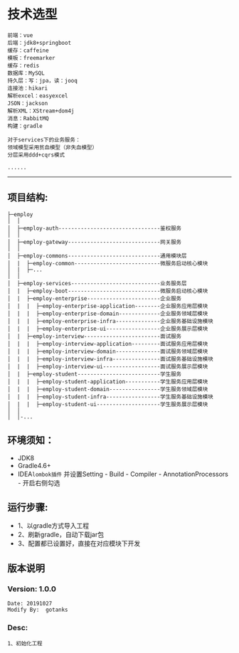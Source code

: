 
# 技术选型
    前端：vue
    后端：jdk8+springboot
    缓存：caffeine
    模板：freemarker
    缓存：redis
    数据库：MySQL
    持久层：写：jpa，读：jooq
    连接池：hikari
    解析excel：easyexcel
    JSON：jackson
    解析XML：XStream+dom4j
    消息：RabbitMQ
    构建：gradle
    
    对于services下的业务服务：
    领域模型采用贫血模型（非失血模型）
    分层采用ddd+cqrs模式
    
    ......
---------------------------

## 项目结构:

```
├─employ
│  │  
│  ├─employ-auth--------------------------------鉴权服务
│  │  
│  ├─employ-gateway-----------------------------网关服务
│  │  
│  ├─employ-commons-----------------------------通用模块层
│  |  ├─employ-common---------------------------微服务启动核心模块
│  |  ├─...
│  │  
│  ├─employ-services----------------------------业务服务层
│  |  ├─employ-boot-----------------------------微服务启动核心模块
│  |  ├─employ-enterprise-----------------------企业服务
│  |  |  ├─employ-enterprise-application--------企业服务应用层模块
│  |  |  ├─employ-enterprise-domain-------------企业服务领域层模块
│  |  |  ├─employ-enterprise-infra--------------企业服务基础设施模块
│  |  |  ├─employ-enterprise-ui-----------------企业服务展示层模块
│  |  ├─employ-interview------------------------面试服务
│  |  |  ├─employ-interview-application---------面试服务应用层模块
│  |  |  ├─employ-interview-domain--------------面试服务领域层模块
│  |  |  ├─employ-interview-infra---------------面试服务基础设施模块
│  |  |  ├─employ-interview-ui------------------面试服务展示层模块
│  |  ├─employ-student--------------------------学生服务
│  |  |  ├─employ-student-application-----------学生服务应用层模块
│  |  |  ├─employ-student-domain----------------学生服务领域层模块
│  |  |  ├─employ-student-infra-----------------学生服务基础设施模块
│  |  |  ├─employ-student-ui--------------------学生服务展示层模块
│  │
│  │-...
```

## 环境须知：
- JDK8
- Gradle4.6+
- IDEA`lombok插件` 并设置Setting - Build - Compiler - AnnotationProcessors - 开启右侧勾选

## 运行步骤: 
- 1、以gradle方式导入工程
- 2、刷新gradle，自动下载jar包
- 3、配置都已设置好，直接在对应模块下开发

## 版本说明

### Version: 1.0.0
    Date: 20191027
    Modify By:  gotanks
### Desc:  
    1、初始化工程